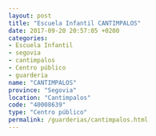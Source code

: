 ```yaml
---
layout: post
title: "Escuela Infantil CANTIMPALOS"
date: 2017-09-20 20:57:05 +0200
categories:
- Escuela Infantil
- segovia
- cantimpalos
- Centro público
- guarderia
name: "CANTIMPALOS"
province: "Segovia"
location: "Cantimpalos"
code: "40008639"
type: "Centro público"
permalink: /guarderias/cantimpalos.html
---
```

